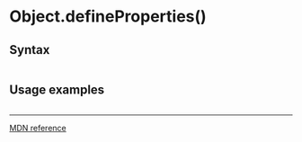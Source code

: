 # Object.defineProperties()

## Syntax

```js
```

## Usage examples

```js
```

---

[MDN reference]()

